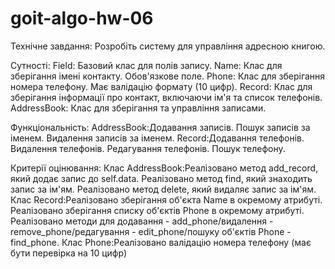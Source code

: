 # goit-algo-hw-06
Технічне завдання:
Розробіть систему для управління адресною книгою.

Сутності:
Field: Базовий клас для полів запису.
Name: Клас для зберігання імені контакту. Обов'язкове поле.
Phone: Клас для зберігання номера телефону. Має валідацію формату (10 цифр).
Record: Клас для зберігання інформації про контакт, включаючи ім'я та список телефонів.
AddressBook: Клас для зберігання та управління записами.

Функціональність:
AddressBook:Додавання записів.
Пошук записів за іменем.
Видалення записів за іменем.
Record:Додавання телефонів.
Видалення телефонів.
Редагування телефонів.
Пошук телефону.

Критерії оцінювання:
Клас AddressBook:Реалізовано метод add_record, який додає запис до self.data.
Реалізовано метод find, який знаходить запис за ім'ям.
Реалізовано метод delete, який видаляє запис за ім'ям.
Клас Record:Реалізовано зберігання об'єкта Name в окремому атрибуті.
Реалізовано зберігання списку об'єктів Phone в окремому атрибуті.
Реалізовано методи для додавання - add_phone/видалення - remove_phone/редагування - edit_phone/пошуку об'єктів Phone - find_phone.
Клас Phone:Реалізовано валідацію номера телефону (має бути перевірка на 10 цифр)
